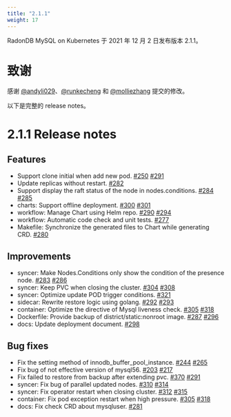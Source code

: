 ```yaml
---
title: "2.1.1"
weight: 17
---
```


RadonDB MySQL on Kubernetes 于 2021 年 12 月 2 日发布版本 2.1.1。

# **致谢**

感谢 [@andyli029](https://github.com/andyli029)、[@runkecheng](https://github.com/runkecheng) 和 [@molliezhang](https://github.com/molliezhang) 提交的修改。


以下是完整的 release notes。

# **2.1.1 Release notes**

## Features
- Support clone initial when add new pod. [#250](https://github.com/radondb/radondb-mysql-kubernetes/issues/250) [#291](https://github.com/radondb/radondb-mysql-kubernetes/pull/291)
- Update replicas without restart. [#282](https://github.com/radondb/radondb-mysql-kubernetes/pull/282)
- Support display the raft status of the node in nodes.conditions. [#284](https://github.com/radondb/radondb-mysql-kubernetes/issues/284) [#285](https://github.com/radondb/radondb-mysql-kubernetes/pull/285)
- charts: Support offline deployment. [#300](https://github.com/radondb/radondb-mysql-kubernetes/issues/300) [#301](https://github.com/radondb/radondb-mysql-kubernetes/pull/301)
- workflow: Manage Chart using Helm repo. [#290](https://github.com/radondb/radondb-mysql-kubernetes/issues/290) [#294](https://github.com/radondb/radondb-mysql-kubernetes/pull/294)
- workflow: Automatic code check and unit tests. [#277](https://github.com/radondb/radondb-mysql-kubernetes/pull/277)
- Makefile: Synchronize the generated files to Chart while generating CRD. [#280](https://github.com/radondb/radondb-mysql-kubernetes/pull/280)

## Improvements
- syncer: Make Nodes.Conditions only show the condition of the presence node. [#283](https://github.com/radondb/radondb-mysql-kubernetes/issue/283) [#286](https://github.com/radondb/radondb-mysql-kubernetes/pull/286)
- syncer: Keep PVC when closing the cluster. [#304](https://github.com/radondb/radondb-mysql-kubernetes/issue/304) [#308](https://github.com/radondb/radondb-mysql-kubernetes/pull/308)
- syncer: Optimize update POD trigger conditions. [#321](https://github.com/radondb/radondb-mysql-kubernetes/pull/321)
- sidecar: Rewrite restore logic using golang. [#292](https://github.com/radondb/radondb-mysql-kubernetes/issue/292) [#293](https://github.com/radondb/radondb-mysql-kubernetes/pull/293)
- container: Optimize the directive of Mysql liveness check. [#305](https://github.com/radondb/radondb-mysql-kubernetes/issue/305) [#318](https://github.com/radondb/radondb-mysql-kubernetes/pull/318)
- Dockerfile: Provide backup of district/static:nonroot image. [#287](https://github.com/radondb/radondb-mysql-kubernetes/issue/287) [#296](https://github.com/radondb/radondb-mysql-kubernetes/pull/277)
- docs: Update deployment document. [#298](https://github.com/radondb/radondb-mysql-kubernetes/pull/298)

## Bug fixes
- Fix the setting method of innodb_buffer_pool_instance. [#244](https://github.com/radondb/radondb-mysql-kubernetes/issue/244) [#265](https://github.com/radondb/radondb-mysql-kubernetes/pull/265)
- Fix bug of not effective version of mysql56. [#203](https://github.com/radondb/radondb-mysql-kubernetes/issue/203) [#217](https://github.com/radondb/radondb-mysql-kubernetes/pull/217)
- Fix failed to restore from backup after extending pvc. [#370](https://github.com/radondb/radondb-mysql-kubernetes/issue/370) [#291](https://github.com/radondb/radondb-mysql-kubernetes/pull/291)
- syncer: Fix bug of parallel updated nodes. [#310](https://github.com/radondb/radondb-mysql-kubernetes/issue/310) [#314](https://github.com/radondb/radondb-mysql-kubernetes/pull/314)
- syncer: Fix operator restart when closing cluster. [#312](https://github.com/radondb/radondb-mysql-kubernetes/issue/312) [#315](https://github.com/radondb/radondb-mysql-kubernetes/pull/315)
- container: Fix pod exception restart when high pressure. [#305](https://github.com/radondb/radondb-mysql-kubernetes/pull/277) [#318](https://github.com/radondb/radondb-mysql-kubernetes/pull/305)
- docs: Fix check CRD about mysqluser. [#281](https://github.com/radondb/radondb-mysql-kubernetes/pull/281)




